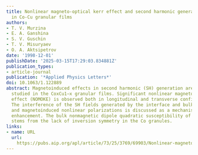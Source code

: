 ```yaml
---
title: Nonlinear magneto-optical kerr effect and second harmonic generation interferometry
  in Co-Cu granular films
authors:
- T. V. Murzina
- E. A. Ganshina
- S. V. Guschin
- T. V. Misuryaev
- O. A. Aktsipetrov
date: '1998-12-01'
publishDate: '2025-03-15T17:29:03.834881Z'
publication_types:
- article-journal
publication: '*Applied Physics Letters*'
doi: 10.1063/1.122889
abstract: Magnetoinduced effects in second harmonic (SH) generation are experimentally
  studied in the CoxCu1−x granular films. Significant nonlinear magneto-optical Kerr
  effect (NOMOKE) is observed both in longitudinal and transverse configurations.
  The interference of the SH fields generated by the interface and bulk, nonmagnetic
  and magnetoinduced nonlinear polarizations is discussed as a mechanism of NOMOKE
  enhancement. The bulk nonmagnetic dipole quadratic susceptibility of Co nanocrystals
  stems from the lack of inversion symmetry in the Co granules.
links:
- name: URL
  url: 
    https://pubs.aip.org/apl/article/73/25/3769/69903/Nonlinear-magneto-optical-Kerr-effect-and-second
---
```

